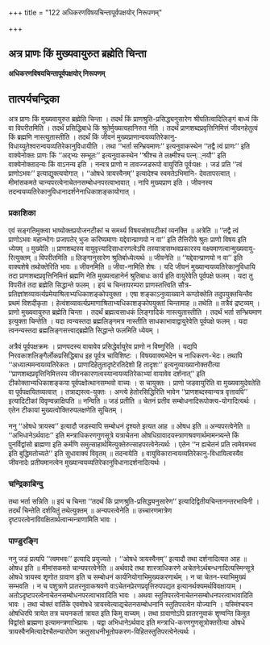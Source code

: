 +++
title = "122 अधिकरणविषयचिन्तापूर्वपक्षयोर् निरूपणम्"

+++


## अत्र प्राणः किं मुख्यवायुरुत ब्रह्मेति चिन्ता

**अधिकरणविषयचिन्तापूर्वपक्षयोर् निरूपणम्**

## **तात्पर्यचन्द्रिका**

अत्र प्राणः किं मुख्यवायुरुत ब्रह्मेति चिन्ता । तदर्थं किं प्राणश्रुति-प्रसिद्ध्यनुसारेण श्रीपतित्वादिलिङ्गं बाध्यं किं वा विपरीतमिति । तदर्थं प्रसिद्धिबाधे किं श्रुतेर्मुख्यत्वहानिरुत नेति । तदर्थं प्राणशब्दप्रवृत्तिनिमित्तं जीवनहेतुत्वं किं ब्रह्मणि नास्त्युतास्तीति । तदर्थं किं जीवनं मुख्यप्राणान्वयव्यतिरेकानु-विधाय्युतेश्वरान्वयव्यतिरेकानुविधायीति । तथा ‘‘भर्ता सन्भ्रियमाणः’’ इत्यनुवाकस्थेन ‘‘तद्वै त्वं प्राणः’’ इति वाक्येनोक्तः प्राणः किं ‘‘अद्भ्यः सम्भूतः’’ इत्यनुवाकस्थेन ‘‘श्रीश्च ते लक्ष्मीश्च पत्न््नयौ’’ इति वाक्येनोक्तादन्यः किं वाऽनन्य इति । नन्वत्र प्राणो न तावज्जडरूपो वायुरिति पूर्वःपक्षः । जडं प्रति ‘‘त्वं प्राणोऽभवः’’ इत्याद्युक्त्ययोगात् । ‘‘ओषधे त्रायस्वैनम्’’ इत्यादेश्च स्वमतेऽभिमानि- देवतापरत्वात् । मीमांसकमते चान्यपरत्वेनाचेतनसम्बोधनपरत्वाभावात् । नापि मुख्यप्राण इति । जीवनस्य तदन्वयव्यतिरेकानुविधानादर्शनेनाधिकाशङ्कायोगात् ।

### **प्रकाशिका**

एवं सङ्गतिमुक्त्वा भाष्योक्तप्रयोजनटीकां च समर्थ्य विषयसंशयटीकां व्यनक्ति ॥ अत्रेति ॥ ‘‘तद्वै त्वं प्राणोऽभवः महान्भोगः प्रजापतेर् भुजः करिष्यमाणः यद्देवान्प्राणयो न वा’’ इति तैत्तिरीये श्रुतः प्राणो विषय इति ध्येयम् ॥ मुख्येति ॥ प्राणशब्दस्य वायुवृत्त्यादिसाधारणत्वेऽपि तस्यात्रासम्भवप्रकारस्य वक्ष्यमाणत्वान्मुख्यवायु-रित्युक्तम् ॥ विपरीतमिति ॥ लिङ्गानुसारेण श्रुतिर्बाध्येत्यर्थः ॥ जीवनेति ॥ ‘‘यद्देवान्प्राणयो न वा’’ इति वाक्यशेषे तथोक्तेरिति भावः ॥ जीवनमिति ॥ जीवा-नामिति शेषः । यदि जीवनं मुख्यान्वयव्यतिरेकानुविधायि तदा प्राणशब्दप्रवृत्तिनिमित्तं ब्रह्मणि नेति मुख्यत्वहानेर्न श्रुतिबाधः कार्य इति वायुरेवेति पूर्वपक्षे फलम् । यदा तु विपरीतं तदा ब्रह्मेति सिद्धान्ते फलम् । इयं च चिन्तापरम्परा प्राणस्तत्त्विति सौत्र-प्रतिज्ञांशव्यावर्त्यप्रमेयाश्रिताभ्यधिकाशङ्कोपयुक्ता । एषा शङ्काऽनुव्याख्याने कण्ठोक्तेति तदुपयुक्तचिन्तैव प्रथमं विशदीकृता । हेत्वंशव्यावर्त्यप्रमाणाश्रिताभ्यधिकाशङ्कोपयुक्तां चिन्तामाह ॥ तथेति ॥ तत्रैवं द्रष्टव्यम् । प्राणो मुख्यवायुरुत ब्रह्मेति चिन्ता । तदर्थं ब्रह्मत्वसाधकं लिङ्गादिकं नास्त्युतास्तीति । तदर्थं भर्ता सन्भ्रियमाण इत्युक्ता चिन्तेति । यदा त्वन्यस्तदा ब्रह्मलिङ्गमत्र नास्तीति साधकाभावाद्वायुरेवेति पूर्वपक्षे फलम् । यदा त्वनन्यस्तदा ब्रह्मलिङ्गसत्त्वाद्ब्रह्मेति सिद्धान्ते फलमिति ध्येयम् ।

अत्रैवं पूर्वपक्षक्रमः । प्राणपदस्य वायावेव प्रसिद्धेर्वायुरेव प्राणो न विष्णुरिति । यद्यपि निरवकाशलिङ्गैर्लोकप्रसिद्धिबाध इह पूर्वत्र चाविशिष्टः । विषयवाक्यभेदेन च नाधिकरण-भेदः। तथापि ‘‘अध्यात्ममन्वयव्यतिरेकतः । प्राणादिहेतुतादृष्टेरतिदेशो हि तादृशः’’ इत्यनुव्याख्यानोक्तरीत्या ‘‘प्राणशब्दप्रवृत्तिनिमित्तस्य जीवनकारणत्वस्यान्वयव्यतिरेकाभ्यां वायावेव दर्शनात्’’ इति टीकोक्ताभ्यधिकाशङ्कया पूर्वपक्षोत्थानसम्भवो वाच्यः । स चायुक्तः । प्राणो जडवायुरिति वा मुख्यवायुदेवतेति वा पूर्वपक्षयितव्यत्वात् । तत्राद्यस्त्व-युक्तः । अन्त्ये हेतोरसिद्धिरिति भावेन ‘‘प्राणशब्दस्यान्यत्र वृत्तावपि’’ इत्यादिटीकां विवृण्वन्नाक्षिपति ॥ नन्विति ॥ जडं प्रतीति ॥ चेतनं प्रतीव सम्बोधनादिरूपोक्त्य-योगादित्यर्थः । एतेन टीकायां मुख्यत्वोक्तिरुपलक्षणेति सूचितम् ।

ननु ‘‘ओषधे त्रायस्व’’ इत्यादौ जडस्यापि सम्बोधनं दृश्यते इत्यत आह ॥ ओषध इति ॥ अन्यपरत्वेनेति ॥ ‘‘अभिधानेऽर्थवादः’’ इति मन्त्राधिकरणगुणसूत्रे यत्राचेतना ओषधिग्रावादयस्त्राणश्रवणार्थमामन्त्र्यन्ते किं पुनर्विद्वांसो ब्राह्मणा इति कर्मणि समुत्साहार्थमित्युक्तेरुत्साहपरत्वेनेत्यर्थः । एतेन ‘‘न ह्यचेतनं प्रति त्वमेवमभव इति बुद्धिमतोच्यते’’ इति सुधावाक्यं विवृतम् ॥ तदन्वयेति ॥ वायुविकारान्वयव्यतिरेकानु-विधायित्वस्यैव जीवनादेः प्रतीयमानत्वेन मुख्यान्वयव्यतिरेकानुविधानादर्शनादित्यर्थः ।

### **चन्द्रिकाबिन्दु**

तथा भर्ता सन्निति ॥ इयं च चिन्ता ‘‘तदर्थं किं प्राणश्रुति-प्रसिद्ध्यनुसारेण’’ इत्यादिद्वितीयचिन्तानन्तरभाविनी । तदर्थं चिन्तेति दर्शयितुं तथेत्युक्तम् ॥ अन्यपरत्वेनेति ॥ उच्चारणमात्रेण दृष्टपरत्वेनाविवक्षितार्थत्वान्मन्त्राणामिति भावः ।

### **पाण्डुरङ्गि**

ननु जडं प्रत्यपि ‘‘त्वमभवः’’ इत्यादि प्रयुज्यते । ‘‘ओषधे त्रायस्वैनम्’’ इत्यादौ तथा दर्शनादित्यत आह ॥ ओषध इति ॥ मीमांसकमते चान्यपरत्वेनेति ॥ अर्थवादे तथा शास्त्राधिकरणे अचेतनेऽर्थबन्धनादित्यस्मिन्सूत्रे ओषधे त्रायस्व शृृणोत ग्रावाण इति च सम्बोधनं कार्यनियोगाभिमुख्यकरणार्थम् । न चा चेतन-स्याभिमुख्यं सम्भवति । न च पशुत्राणे प्रातरनुवाकश्रवणे वाऽचेतनप्रेरणप्रवृत्तिरुपपद्यत इत्यानर्थक्यमर्थविवक्षायाम् । अतोऽदृष्टपरत्वेनाचेतनसम्बोधनपरत्वाभावादिति भावः । अथवा स्तुतिपरत्वेनाचेतनसम्बोधनपरत्वाभावादिति भावः । तथा चोक्तं वार्तिके एवमोषधे त्रायस्वेत्याद्यचेतनसम्बोधनानि स्तुतिपरत्वेन योज्यानि । यस्मिंश्चयन ओषधिरपि त्रायेत तत्र चयनकर्ता त्रायत इति किमु वाच्यम् । तथा ग्रावाणोऽपि प्रातरनुवाकं शृृण्वन्ति किमुत विद्वांसो ब्राह्मणा इत्यामन्त्रणाभिप्रायः । यद्वा अभिधानेऽर्थवाद इति मन्त्राधि-करणगुणसूत्रोक्तरीत्या ओषधे त्रायस्वैनमित्यादेश्चैतन्यारोपेण क्रतुसाधनीभूतोपकरण-विहितस्तुतिपरत्वेनेत्यर्थः ।

